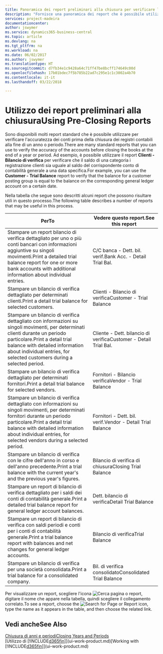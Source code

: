 ```yaml
---
title: Panoramica dei report preliminari alla chiusura per verificare l'accuratezza dei conti | Documenti Microsoft
description: "Fornisce una panoramica dei report che è possibile utilizzare per verificare l'accuratezza dei conti prima della chiusura dei registri contabili alla fine di un anno o periodo."
services: project-madeira
documentationcenter: 
author: jswymer
ms.service: dynamics365-business-central
ms.topic: article
ms.devlang: na
ms.tgt_pltfrm: na
ms.workload: na
ms.date: 06/02/2017
ms.author: jswymer
ms.translationtype: HT
ms.sourcegitcommit: d7fb34e1c9428a64c71ff47be8bcff174649c00d
ms.openlocfilehash: 17b01bdec7f5b785b22ad7c295e1c1c3002a4b70
ms.contentlocale: it-it
ms.lasthandoff: 03/22/2018

---
```

# <a name="using-pre-closing-reports"></a><span data-ttu-id="b79fc-103">Utilizzo dei report preliminari alla chiusura</span><span class="sxs-lookup"><span data-stu-id="b79fc-103">Using Pre-Closing Reports</span></span>
<span data-ttu-id="b79fc-104">Sono disponibili molti report standard che è possibile utilizzare per verificare l'accuratezza dei conti prima della chiusura dei registri contabili alla fine di un anno o periodo.</span><span class="sxs-lookup"><span data-stu-id="b79fc-104">There are many standard reports that you can use to verify the accuracy of the accounts before closing the books at the end of a year or period.</span></span> <span data-ttu-id="b79fc-105">Ad esempio, è possibile utilizzare il report **Clienti - Bilancio di verifica** per verificare che il saldo di una categoria i registrazione clienti sia uguale al saldo del corrispondente conto di contabilità generale a una data specifica.</span><span class="sxs-lookup"><span data-stu-id="b79fc-105">For example, you can use the **Customer - Trial Balance** report to verify that the balance for a customer posting group is equal to the balance on the corresponding general ledger account on a certain date.</span></span>

<span data-ttu-id="b79fc-106">Nella tabella che segue sono descritti alcuni report che possono risultare utili in questo processo.</span><span class="sxs-lookup"><span data-stu-id="b79fc-106">The following table describes a number of reports that may be useful in this process.</span></span>

| <span data-ttu-id="b79fc-107">Per</span><span class="sxs-lookup"><span data-stu-id="b79fc-107">To</span></span> | <span data-ttu-id="b79fc-108">Vedere questo report.</span><span class="sxs-lookup"><span data-stu-id="b79fc-108">See this report</span></span> |
| --- | --- |
| <span data-ttu-id="b79fc-109">Stampare un report bilancio di verifica dettagliato per uno o più conti bancari con informazioni aggiuntive su singoli movimenti.</span><span class="sxs-lookup"><span data-stu-id="b79fc-109">Print a detailed trial balance report for one or more bank accounts with additional information about individual entries.</span></span> |<span data-ttu-id="b79fc-110">C/C banca - Dett. bil. verif.</span><span class="sxs-lookup"><span data-stu-id="b79fc-110">Bank Acc. - Detail Trial Bal.</span></span> |
| <span data-ttu-id="b79fc-111">Stampare un bilancio di verifica dettagliato per determinati clienti.</span><span class="sxs-lookup"><span data-stu-id="b79fc-111">Print a detail trial balance for selected customers.</span></span> |<span data-ttu-id="b79fc-112">Clienti - Bilancio di verifica</span><span class="sxs-lookup"><span data-stu-id="b79fc-112">Customer - Trial Balance</span></span> |
| <span data-ttu-id="b79fc-113">Stampare un bilancio di verifica dettagliato con informazioni su singoli movimenti, per determinati clienti durante un periodo particolare.</span><span class="sxs-lookup"><span data-stu-id="b79fc-113">Print a detail trial balance with detailed information about individual entries, for selected customers during a selected period.</span></span> |<span data-ttu-id="b79fc-114">Cliente - Dett. bilancio di verifica</span><span class="sxs-lookup"><span data-stu-id="b79fc-114">Customer - Detail Trial Bal.</span></span> |
| <span data-ttu-id="b79fc-115">Stampare un bilancio di verifica dettagliato per determinati fornitori.</span><span class="sxs-lookup"><span data-stu-id="b79fc-115">Print a detail trial balance for selected vendors.</span></span> |<span data-ttu-id="b79fc-116">Fornitori - Bilancio verifica</span><span class="sxs-lookup"><span data-stu-id="b79fc-116">Vendor - Trial Balance</span></span> |
| <span data-ttu-id="b79fc-117">Stampare un bilancio di verifica dettagliato con informazioni su singoli movimenti, per determinati fornitori durante un periodo particolare.</span><span class="sxs-lookup"><span data-stu-id="b79fc-117">Print a detail trial balance with detailed information about individual entries, for selected vendors during a selected period.</span></span> |<span data-ttu-id="b79fc-118">Fornitori - Dett. bil. verif.</span><span class="sxs-lookup"><span data-stu-id="b79fc-118">Vendor - Detail Trial Balance</span></span> |
| <span data-ttu-id="b79fc-119">Stampare un bilancio di verifica con le cifre dell'anno in corso e dell'anno precedente.</span><span class="sxs-lookup"><span data-stu-id="b79fc-119">Print a trial balance with the current year's and the previous year's figures.</span></span> |<span data-ttu-id="b79fc-120">Bilancio di verifica di chiusura</span><span class="sxs-lookup"><span data-stu-id="b79fc-120">Closing Trial Balance</span></span> |
| <span data-ttu-id="b79fc-121">Stampare un report di bilancio di verifica dettagliato per i saldi dei conti di contabilità generale.</span><span class="sxs-lookup"><span data-stu-id="b79fc-121">Print a detailed trial balance report for general ledger account balances.</span></span> |<span data-ttu-id="b79fc-122">Dett. bilancio di verifica</span><span class="sxs-lookup"><span data-stu-id="b79fc-122">Detail Trial Balance</span></span> |
| <span data-ttu-id="b79fc-123">Stampare un report di bilancio di verifica con saldi periodi e conti per i conti di contabilità generale.</span><span class="sxs-lookup"><span data-stu-id="b79fc-123">Print a trial balance report with balances and net changes for general ledger accounts.</span></span> |<span data-ttu-id="b79fc-124">Bilancio di verifica</span><span class="sxs-lookup"><span data-stu-id="b79fc-124">Trial Balance</span></span> |
| <span data-ttu-id="b79fc-125">Stampare un bilancio di verifica per una società consolidata.</span><span class="sxs-lookup"><span data-stu-id="b79fc-125">Print a trial balance for a consolidated company.</span></span> |<span data-ttu-id="b79fc-126">Bil. di verifica consolidato</span><span class="sxs-lookup"><span data-stu-id="b79fc-126">Consolidated Trial Balance</span></span> |

<span data-ttu-id="b79fc-127">Per visualizzare un report, scegliere l'icona ![Cerca pagina o report](media/ui-search/search_small.png "icona Cerca pagina o report"), digitare il nome che appare nella tabella, quindi scegliere il collegamento correlato.</span><span class="sxs-lookup"><span data-stu-id="b79fc-127">To see a report, choose the ![Search for Page or Report](media/ui-search/search_small.png "Search for Page or Report icon") icon, type the name as it appears in the table, and then choose the related link.</span></span>

## <a name="see-also"></a><span data-ttu-id="b79fc-128">Vedi anche</span><span class="sxs-lookup"><span data-stu-id="b79fc-128">See Also</span></span>
[<span data-ttu-id="b79fc-129">Chiusura di anni e periodi</span><span class="sxs-lookup"><span data-stu-id="b79fc-129">Closing Years and Periods</span></span>](year-close-years-periods.md)  
<span data-ttu-id="b79fc-130">[Utilizzo di [!INCLUDE[d365fin](includes/d365fin_md.md)]](ui-work-product.md)</span><span class="sxs-lookup"><span data-stu-id="b79fc-130">[Working with [!INCLUDE[d365fin](includes/d365fin_md.md)]](ui-work-product.md)</span></span>


